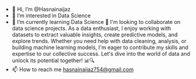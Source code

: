 - 👋 Hi, I’m @Hasnainaijaz
- 👀 I’m interested in Data Science
- 🌱 I’m currently learning Data Science
  💞️ I'm looking to collaborate on data science projects. As a data enthusiast, I enjoy working with datasets to extract valuable insights, create predictive models, and explore trends. Whether you need help with data cleaning, analysis, or building machine learning models, I'm eager to contribute my skills and expertise to our collective success. Let's dive into the world of data and unlock its potential together! 📊🔍
- 📫 How to reach me hasnainaijaz754@gmail.com

<!---
Hasnainaijaz/Hasnainaijaz is a ✨ special ✨ repository because its `README.md` (this file) appears on your GitHub profile.
You can click the Preview link to take a look at your changes.
--->
